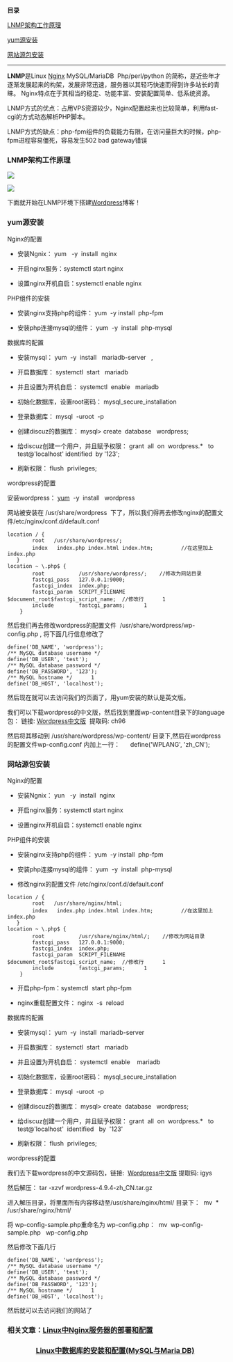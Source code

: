 **目录**

[LNMP架构工作原理](#t0)

[yum源安装](#t1)

[网站源包安装](#t2)

* * *

**LNMP**是Linux [Nginx](https://so.csdn.net/so/search?q=Nginx&spm=1001.2101.3001.7020) MySQL/MariaDB  Php/perl/python 的简称，是近些年才逐渐发展起来的构架，发展非常迅速，服务器以其轻巧快速而得到许多站长的青睐。 Nginx特点在于其相当的稳定、功能丰富、安装配置简单、低系统资源。

LNMP方式的优点：占用VPS资源较少，Nginx配置起来也比较简单，利用fast-cgi的方式动态解析PHP脚本。

LNMP方式的缺点：php-fpm组件的负载能力有限，在访问量巨大的时候，php-fpm进程容易僵死，容易发生502 bad gateway错误

### LNMP架构工作原理

![](https://img-blog.csdn.net/20180928225832605?watermark/2/text/aHR0cHM6Ly9ibG9nLmNzZG4ubmV0L3FxXzM2MTE5MTky/font/5a6L5L2T/fontsize/400/fill/I0JBQkFCMA==/dissolve/70)

![](https://img-blog.csdn.net/20180928225934998?watermark/2/text/aHR0cHM6Ly9ibG9nLmNzZG4ubmV0L3FxXzM2MTE5MTky/font/5a6L5L2T/fontsize/400/fill/I0JBQkFCMA==/dissolve/70)

下面就开始在LNMP环境下搭建[Wordpress](https://so.csdn.net/so/search?q=Wordpress&spm=1001.2101.3001.7020)博客！

### yum源安装

Nginx的配置

*   安装Ngnix： yum   -y  install  nginx
*   开启nginx服务：systemctl start nginx
*   设置nginx开机自启：systemctl enable nginx

PHP组件的安装

*   安装nginx支持php的组件： yum  -y install  php-fpm
*   安装php连接mysql的组件： yum  -y  install  php-mysql

数据库的配置

*   安装mysql： yum  -y  install   mariadb-server   ,
*   开启数据库： systemctl  start   mariadb 
*   并且设置为开机自启： systemctl  enable   mariadb
*   初始化数据库，设置root密码： mysql\_secure\_installation
*   登录数据库： mysql  -uroot  -p
*   创建discuz的数据库： mysql> create  database   wordpress;
*   给discuz创建一个用户，并且赋予权限： grant  all  on  wordpress.\*   to  test@'localhost' identified  by '123';
*   刷新权限： flush  privileges;

wordpress的配置

安装wordpress： [yum](https://so.csdn.net/so/search?q=yum&spm=1001.2101.3001.7020)  -y  install   wordpress   

网站被安装在 /usr/share/wordpress  下了，所以我们得再去修改nginx的配置文件/etc/nginx/conf.d/default.conf 

```
location / {      
        root   /usr/share/wordpress/;                   
        index   index.php index.html index.htm;         //在这里加上 index.php      
   }      
location ~ \.php$ {      
        root           /usr/share/wordpress/;    //修改为网站目录      
        fastcgi_pass   127.0.0.1:9000;      
        fastcgi_index  index.php;      
        fastcgi_param  SCRIPT_FILENAME  $document_root$fastcgi_script_name;  //修改行      1
        include        fastcgi_params;      1
    }
```


然后我们再去修改wordpress的配置文件  /usr/share/wordpress/wp-config.php , 将下面几行信息修改了

```
define('DB_NAME', 'wordpress');       
/** MySQL database username */      
define('DB_USER', 'test');       
/** MySQL database password */      
define('DB_PASSWORD', '123');       
/** MySQL hostname */      1
define('DB_HOST', 'localhost');
```


然后现在就可以去访问我们的页面了，用yum安装的默认是英文版。

我们可以下载wordpress的中文版，然后找到里面wp-content目录下的language包： 链接: [Wordpress中文版](https://pan.baidu.com/s/1-SBNKwd-xO2ZQDAKLO7Wzw)  提取码: ch96

然后将其移动到 /usr/share/wordpress/wp-content/ 目录下,然后在wordpress的配置文件wp-config.conf 内加上一行：      define('WPLANG', 'zh\_CN');   

### 网站源包安装

Nginx的配置

*   安装Ngnix： yun   -y  install  nginx
*   开启nginx服务：systemctl start nginx
*   设置nginx开机自启：systemctl enable nginx

PHP组件的安装

*   安装nginx支持php的组件： yum  -y install  php-fpm
*   安装php连接mysql的组件： yum  -y  install  php-mysql
*   修改nginx的配置文件 /etc/nginx/conf.d/default.conf

```
location / {      
        root   /usr/share/nginx/html;                   
        index   index.php index.html index.htm;         //在这里加上 index.php      
   }      
location ~ \.php$ {      
        root           /usr/share/nginx/html/;    //修改为网站目录      
        fastcgi_pass   127.0.0.1:9000;      
        fastcgi_index  index.php;      
        fastcgi_param  SCRIPT_FILENAME  $document_root$fastcgi_script_name;  //修改行      1
        include        fastcgi_params;      1
    }
```


*   开启php-fpm：systemctl  start php-fpm
*   nginx重载配置文件： nginx  -s  reload 

数据库的配置

*   安装mysql： yum  -y  install  mariadb-server   
*   开启数据库： systemctl  start   mariadb 
*   并且设置为开机自启： systemctl  enable    mariadb
*   初始化数据库，设置root密码： mysql\_secure\_installation
*   登录数据库： mysql  -uroot  -p
*   创建discuz的数据库： mysql> create  database   wordpress;
*   给discuz创建一个用户，并且赋予权限： grant  all  on  wordpress.\*   to  test@'localhost'  identified   by  '123'
*   刷新权限： flush  privileges;

wordpress的配置

我们去下载wordpress的中文源码包，链接:  [Wordpress中文版](https://pan.baidu.com/s/1p0geetd7zTvK3zo7M6Q77g) 提取码: igys

然后解压： tar -xzvf wordpress-4.9.4-zh\_CN.tar.gz

进入解压目录，将里面所有内容移动至/usr/share/nginx/html/ 目录下：  mv  \*  /usr/share/nginx/html/

将 wp-config-sample.php重命名为 wp-config.php：  mv  wp-config-sample.php   wp-config.php

然后修改下面几行

```
define('DB_NAME', 'wordpress');       
/** MySQL database username */      
define('DB_USER', 'test');       
/** MySQL database password */      
define('DB_PASSWORD', '123');       
/** MySQL hostname */      1
define('DB_HOST', 'localhost');
```


然后就可以去访问我们的网站了

### 相关文章：[Linux中Nginx服务器的部署和配置](https://blog.csdn.net/qq_36119192/article/details/82782309)

###                  [Linux中数据库的安装和配置(MySQL与Maria DB)](https://blog.csdn.net/qq_36119192/article/details/82834755)

###
